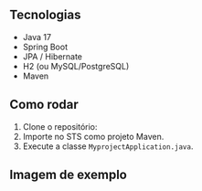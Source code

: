 ## Tecnologias

- Java 17
- Spring Boot
- JPA / Hibernate
- H2 (ou MySQL/PostgreSQL)
- Maven

## Como rodar

1. Clone o repositório:
2. Importe no STS como projeto Maven.
3. Execute a classe `MyprojectApplication.java`.


## Imagem de exemplo


